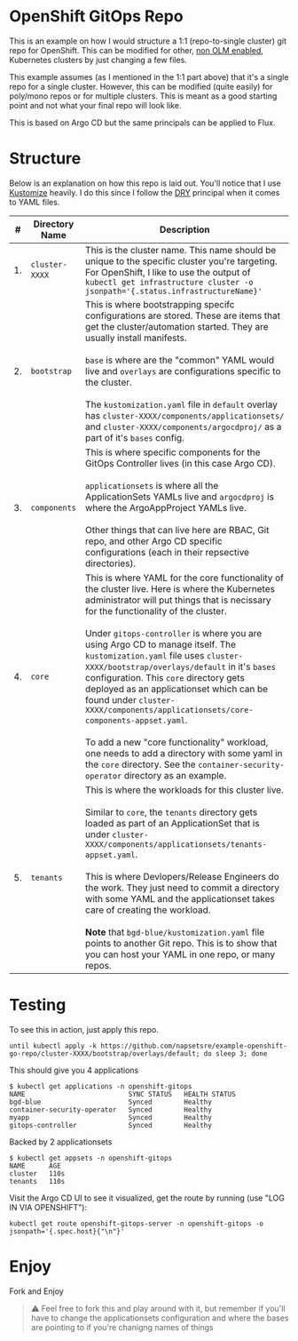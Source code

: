 # OpenShift GitOps Repo

This is an example on how I would structure a 1:1 (repo-to-single cluster)
git repo for OpenShift. This can be modified for other, [non OLM enabled](https://github.com/christianh814/example-kubernetes-go-repo),
Kubernetes clusters by just changing a few files.

This example assumes (as I mentioned in the 1:1 part above) that it's a
single repo for a single cluster. However, this can be modified (quite
easily) for poly/mono repos or for multiple clusters. This is meant as
a good starting point and not what your final repo will look like.

This is based on Argo CD but the same principals can be applied to Flux.

# Structure

Below is an explanation on how this repo is laid out. You'll notice
that I use [Kustomize](https://kustomize.io/) heavily. I do this since I
follow the [DRY](https://en.wikipedia.org/wiki/Don%27t_repeat_yourself)
principal when it comes to YAML files.

|#|Directory Name|Description|
|---|----------------|-----------------|
| 1. |`cluster-XXXX`&nbsp;&nbsp;&nbsp;&nbsp;&nbsp;| This is the cluster name. This name should be unique to the specific cluster you're targeting. For OpenShift, I like to use the output of `kubectl get infrastructure cluster -o jsonpath='{.status.infrastructureName}'`|
| 2. | `bootstrap` | This is where bootstrapping specifc configurations are stored. These are items that get the cluster/automation started. They are usually install manifests.<br /><br /> `base` is where are the "common" YAML would live and `overlays` are configurations specific to the cluster.<br /><br />The `kustomization.yaml` file in `default` overlay has `cluster-XXXX/components/applicationsets/` and `cluster-XXXX/components/argocdproj/` as a part of it's `bases` config.|
| 3. | `components` | This is where specific components for the GitOps Controller lives (in this case Argo CD).<br /><br />`applicationsets` is where all the ApplicationSets YAMLs live and `argocdproj` is where the ArgoAppProject YAMLs live.<br /><br />Other things that can live here are RBAC, Git repo, and other Argo CD specific configurations (each in their repsective directories).|
| 4. | `core` | This is where YAML for the core functionality of the cluster live. Here is where the Kubernetes administrator will put things that is necissary for the functionality of the cluster.<br /><br />Under `gitops-controller` is where you are using Argo CD to manage itself. The `kustomization.yaml` file uses `cluster-XXXX/bootstrap/overlays/default` in it's `bases` configuration. This `core` directory gets deployed as an applicationset which can be found under `cluster-XXXX/components/applicationsets/core-components-appset.yaml`.<br /><br />To add a new "core functionality" workload, one needs to add a directory with some yaml in the `core` directory. See the `container-security-operator` directory as an example.|
| 5. | `tenants` | This is where the workloads for this cluster live.<br /><br />Similar to `core`, the `tenants` directory gets loaded as part of an ApplicationSet that is under `cluster-XXXX/components/applicationsets/tenants-appset.yaml`.<br /><br />This is where Devlopers/Release Engineers do the work. They just need to commit a directory with some YAML and the applicationset takes care of creating the workload.<br /><br />**Note** that `bgd-blue/kustomization.yaml` file points to another Git repo. This is to show that you can host your YAML in one repo, or many repos.|

# Testing

To see this in action, just apply this repo.

```shell
until kubectl apply -k https://github.com/napsetsre/example-openshift-go-repo/cluster-XXXX/bootstrap/overlays/default; do sleep 3; done
```

This should give you 4 applications

```shell
$ kubectl get applications -n openshift-gitops
NAME                          SYNC STATUS   HEALTH STATUS
bgd-blue                      Synced        Healthy
container-security-operator   Synced        Healthy
myapp                         Synced        Healthy
gitops-controller             Synced        Healthy
```

Backed by 2 applicationsets

```shell
$ kubectl get appsets -n openshift-gitops
NAME      AGE
cluster   110s
tenants   110s
```

Visit the Argo CD UI to see it visualized, get the route by running (use "LOG IN VIA OPENSHIFT"):

```shell
kubectl get route openshift-gitops-server -n openshift-gitops -o jsonpath='{.spec.host}{"\n"}'
```

# Enjoy

Fork and Enjoy

> :warning: Feel free to fork this and play around with it, but remember if you'll have to change the applicationsets configuration and where the bases are pointing to if you're chanigng names of things
